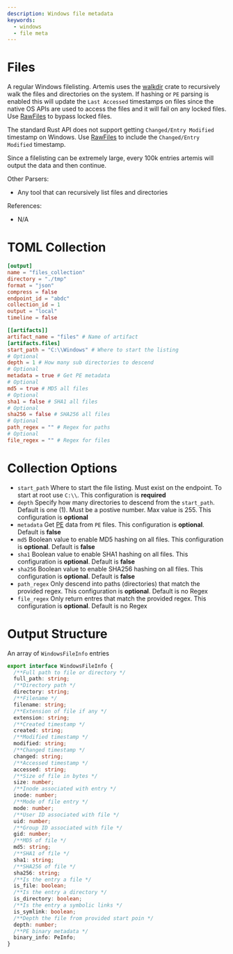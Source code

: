 ```yaml
---
description: Windows file metadata
keywords:
  - windows
  - file meta
---
```


# Files

A regular Windows filelisting. Artemis uses the
[walkdir](https://crates.io/crates/walkdir) crate to recursively walk the files
and directories on the system. If hashing or `PE` parsing is enabled this will
update the `Last Accessed` timestamps on files since the native OS APIs are used
to access the files and it will fail on any locked files. Use
[RawFiles](./rawfiles.md) to bypass locked files.

The standard Rust API does not support getting `Changed/Entry Modified`
timestamp on Windows. Use [RawFiles](./rawfiles.md) to include the
`Changed/Entry Modified` timestamp.

Since a filelisting can be extremely large, every 100k entries artemis will
output the data and then continue.

Other Parsers:

- Any tool that can recursively list files and directories

References:

- N/A

# TOML Collection

```toml
[output]
name = "files_collection"
directory = "./tmp"
format = "json"
compress = false
endpoint_id = "abdc"
collection_id = 1
output = "local"
timeline = false

[[artifacts]]
artifact_name = "files" # Name of artifact
[artifacts.files]
start_path = "C:\\Windows" # Where to start the listing
# Optional
depth = 1 # How many sub directories to descend
# Optional
metadata = true # Get PE metadata
# Optional
md5 = true # MD5 all files
# Optional
sha1 = false # SHA1 all files
# Optional
sha256 = false # SHA256 all files
# Optional
path_regex = "" # Regex for paths
# Optional
file_regex = "" # Regex for files
```

# Collection Options

- `start_path` Where to start the file listing. Must exist on the endpoint. To
  start at root use `C:\\`. This configuration is **required**
- `depth` Specify how many directories to descend from the `start_path`. Default
  is one (1). Must be a postive number. Max value is 255. This configuration is
  **optional**
- `metadata` Get [PE](pe.md) data from `PE` files. This configuration is
  **optional**. Default is **false**
- `md5` Boolean value to enable MD5 hashing on all files. This configuration is
  **optional**. Default is **false**
- `sha1` Boolean value to enable SHA1 hashing on all files. This configuration
  is **optional**. Default is **false**
- `sha256` Boolean value to enable SHA256 hashing on all files. This
  configuration is **optional**. Default is **false**
- `path_regex` Only descend into paths (directories) that match the provided
  regex. This configuration is **optional**. Default is no Regex
- `file_regex` Only return entres that match the provided regex. This
  configuration is **optional**. Default is no Regex

# Output Structure

An array of `WindowsFileInfo` entries

```typescript
export interface WindowsFileInfo {
  /**Full path to file or directory */
  full_path: string;
  /**Directory path */
  directory: string;
  /**Filename */
  filename: string;
  /**Extension of file if any */
  extension: string;
  /**Created timestamp */
  created: string;
  /**Modified timestamp */
  modified: string;
  /**Changed timestamp */
  changed: string;
  /**Accessed timestamp */
  accessed: string;
  /**Size of file in bytes */
  size: number;
  /**Inode associated with entry */
  inode: number;
  /**Mode of file entry */
  mode: number;
  /**User ID associated with file */
  uid: number;
  /**Group ID associated with file */
  gid: number;
  /**MD5 of file */
  md5: string;
  /**SHA1 of file */
  sha1: string;
  /**SHA256 of file */
  sha256: string;
  /**Is the entry a file */
  is_file: boolean;
  /**Is the entry a directory */
  is_directory: boolean;
  /**Is the entry a symbolic links */
  is_symlink: boolean;
  /**Depth the file from provided start poin */
  depth: number;
  /**PE binary metadata */
  binary_info: PeInfo;
}
```
